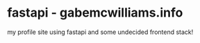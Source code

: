 # fastapi - gabemcwilliams.info
my profile site using fastapi and some undecided frontend stack! <in construction>
